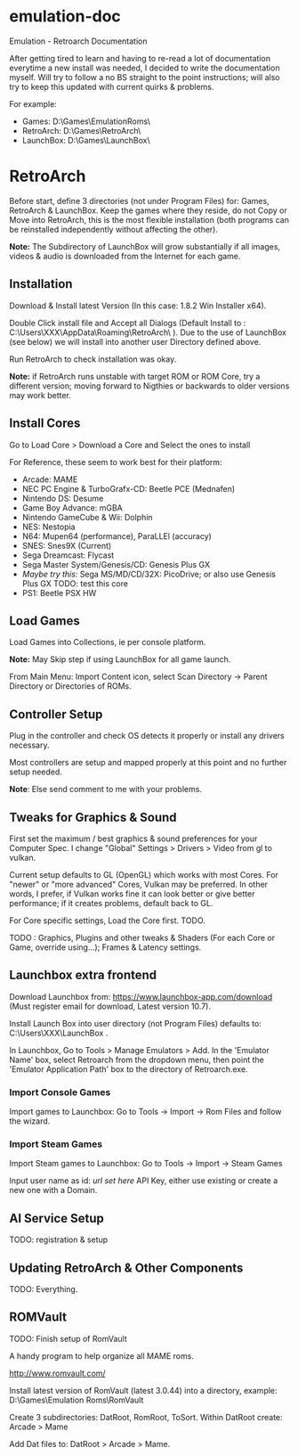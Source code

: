 # emulation-doc
Emulation - Retroarch Documentation

After getting tired to learn and having to re-read a lot of documentation everytime a new install was needed, I decided to write the documentation myself. Will try to follow a no BS straight to the point instructions; will also try to keep this updated with current quirks & problems.

For example:

- Games: D:\Games\EmulationRoms\
- RetroArch: D:\Games\RetroArch\
- LaunchBox: D:\Games\LaunchBox\

# RetroArch

Before start, define 3 directories (not under Program Files) for: Games, RetroArch & LaunchBox. Keep the games where they reside, do not Copy or Move into RetroArch, this is the most flexible installation (both programs can be reinstalled independently without affecting the other).

__Note:__ The Subdirectory of LaunchBox will grow substantially if all images, videos & audio is downloaded from the Internet for each game.

## Installation

Download & Install latest Version (In this case: 1.8.2 Win Installer x64).

Double Click install file and Accept all Dialogs (Default Install to : C:\Users\XXX\AppData\Roaming\RetroArch\ ). Due to the use of LaunchBox (see below) we will install into another user Directory defined above.

Run RetroArch to check installation was okay.

__Note:__ if RetroArch runs unstable with target ROM or ROM Core, try a different version; moving forward to Nigthies or backwards to older versions may work better.

## Install Cores

Go to Load Core > Download a Core and Select the ones to install

For Reference, these seem to work best for their platform:

- Arcade: MAME
- NEC PC Engine & TurboGrafx-CD: Beetle PCE (Mednafen)
- Nintendo DS: Desume
- Game Boy Advance: mGBA
- Nintendo GameCube & Wii: Dolphin
- NES: Nestopia
- N64: Mupen64 (performance), ParaLLEl (accuracy)
- SNES: Snes9X (Current)
- Sega Dreamcast: Flycast
- Sega Master System/Genesis/CD: Genesis Plus GX
- *Maybe try this:* Sega MS/MD/CD/32X: PicoDrive; or also use Genesis Plus GX TODO: test this core
- PS1: Beetle PSX HW

## Load Games

Load Games into Collections, ie per console platform.

__Note:__ May Skip step if using LaunchBox for all game launch.

From Main Menu: Import Content icon, select Scan Directory -> Parent Directory or Directories of ROMs.

## Controller Setup

Plug in the controller and check OS detects it properly or install any drivers necessary.

Most controllers are setup and mapped properly at this point and no further setup needed.

__Note__: Else send comment to me with your problems.

## Tweaks for Graphics & Sound

First set the maximum / best graphics & sound preferences for your Computer Spec. I change "Global" Settings > Drivers > Video from  gl to vulkan.

Current setup defaults to GL (OpenGL) which works with most Cores. For "newer" or "more advanced" Cores, Vulkan may be preferred. In other words, I prefer, if Vulkan works fine it can look better or give better performance; if it creates problems, default back to GL.

For Core specific settings, Load the Core first. TODO.

TODO : Graphics, Plugins and other tweaks & Shaders (For each Core or Game, override using...); Frames & Latency settings.

## Launchbox extra frontend

Download Launchbox from: <https://www.launchbox-app.com/download> (Must register email for download, Latest version 10.7).

Install Launch Box into user directory (not Program Files) defaults to: C:\Users\XXX\LaunchBox .

In Launchbox, Go to Tools > Manage Emulators > Add. In the 'Emulator Name' box, select Retroarch from the dropdown menu, then point the 'Emulator Application Path' box to the directory of Retroarch.exe.

### Import Console Games

Import games to Launchbox: Go to Tools -> Import -> Rom Files and follow the wizard.

### Import Steam Games

Import Steam games to Launchbox: Go to Tools -> Import -> Steam Games

Input user name as id: *url set here*
API Key, either use existing or create a new one with a Domain.

## AI Service Setup

TODO: registration & setup

## Updating RetroArch & Other Components

TODO: Everything.

## ROMVault

TODO: Finish setup of RomVault

A handy program to help organize all MAME roms.

<http://www.romvault.com/>

Install latest version of RomVault (latest 3.0.44) into a directory, example: D:\Games\Emulation Roms\RomVault

Create 3 subdirectories: DatRoot, RomRoot, ToSort. Within DatRoot create: Arcade > Mame

Add Dat files to: DatRoot > Arcade > Mame.
